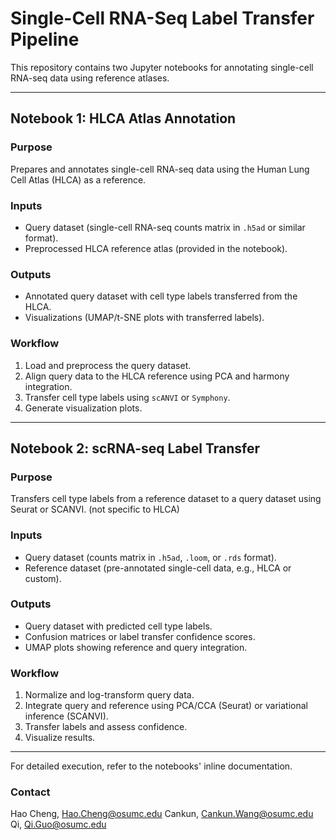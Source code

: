 # Single-Cell RNA-Seq Label Transfer Pipeline

This repository contains two Jupyter notebooks for annotating single-cell RNA-seq data using reference atlases.

---

## **Notebook 1: HLCA Atlas Annotation**  

### **Purpose**  
Prepares and annotates single-cell RNA-seq data using the Human Lung Cell Atlas (HLCA) as a reference.  

### **Inputs**  
- Query dataset (single-cell RNA-seq counts matrix in `.h5ad` or similar format).  
- Preprocessed HLCA reference atlas (provided in the notebook).  

### **Outputs**  
- Annotated query dataset with cell type labels transferred from the HLCA.  
- Visualizations (UMAP/t-SNE plots with transferred labels).  

### **Workflow**  
1. Load and preprocess the query dataset.  
2. Align query data to the HLCA reference using PCA and harmony integration.  
3. Transfer cell type labels using `scANVI` or `Symphony`.  
4. Generate visualization plots.  

---

## **Notebook 2: scRNA-seq Label Transfer**  

### **Purpose**  
Transfers cell type labels from a reference dataset to a query dataset using Seurat or SCANVI. (not specific to HLCA) 

### **Inputs**  
- Query dataset (counts matrix in `.h5ad`, `.loom`, or `.rds` format).  
- Reference dataset (pre-annotated single-cell data, e.g., HLCA or custom).  

### **Outputs**  
- Query dataset with predicted cell type labels.  
- Confusion matrices or label transfer confidence scores.  
- UMAP plots showing reference and query integration.  

### **Workflow**  
1. Normalize and log-transform query data.  
2. Integrate query and reference using PCA/CCA (Seurat) or variational inference (SCANVI).  
3. Transfer labels and assess confidence.  
4. Visualize results.  


---


For detailed execution, refer to the notebooks' inline documentation. 

### Contact

Hao Cheng, Hao.Cheng@osumc.edu
Cankun, Cankun.Wang@osumc.edu
Qi, Qi.Guo@osumc.edu
